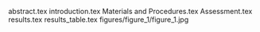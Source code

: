 abstract.tex
introduction.tex
Materials and Procedures.tex
Assessment.tex
results.tex
results_table.tex
figures/figure_1/figure_1.jpg
